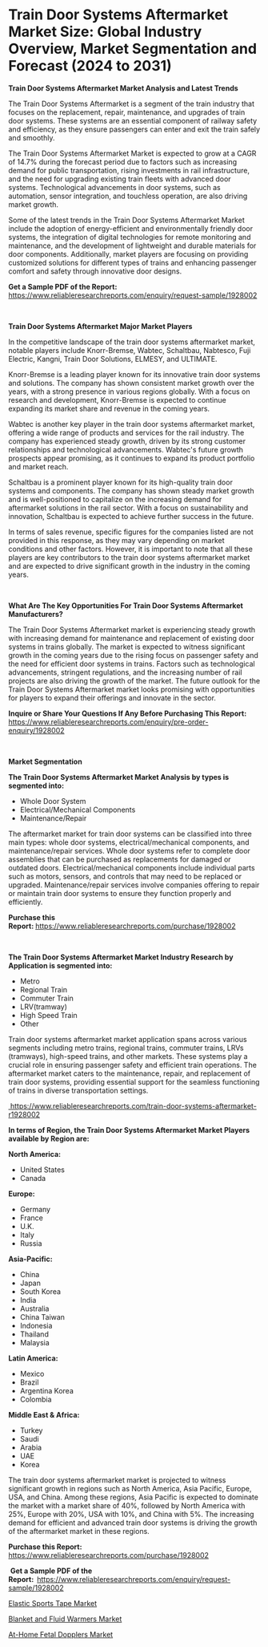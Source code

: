 <p><h1>Train Door Systems Aftermarket Market Size: Global Industry Overview, Market Segmentation and Forecast (2024 to 2031)</h1></p><p><strong>Train Door Systems Aftermarket Market Analysis and Latest Trends</strong></p>
<p><p>The Train Door Systems Aftermarket is a segment of the train industry that focuses on the replacement, repair, maintenance, and upgrades of train door systems. These systems are an essential component of railway safety and efficiency, as they ensure passengers can enter and exit the train safely and smoothly.</p><p>The Train Door Systems Aftermarket Market is expected to grow at a CAGR of 14.7% during the forecast period due to factors such as increasing demand for public transportation, rising investments in rail infrastructure, and the need for upgrading existing train fleets with advanced door systems. Technological advancements in door systems, such as automation, sensor integration, and touchless operation, are also driving market growth.</p><p>Some of the latest trends in the Train Door Systems Aftermarket Market include the adoption of energy-efficient and environmentally friendly door systems, the integration of digital technologies for remote monitoring and maintenance, and the development of lightweight and durable materials for door components. Additionally, market players are focusing on providing customized solutions for different types of trains and enhancing passenger comfort and safety through innovative door designs.</p></p>
<p><strong>Get a Sample PDF of the Report:&nbsp;</strong> <a href="https://www.reliableresearchreports.com/enquiry/request-sample/1928002">https://www.reliableresearchreports.com/enquiry/request-sample/1928002</a></p>
<p>&nbsp;</p>
<p><strong>Train Door Systems Aftermarket Major Market Players</strong></p>
<p><p>In the competitive landscape of the train door systems aftermarket market, notable players include Knorr-Bremse, Wabtec, Schaltbau, Nabtesco, Fuji Electric, Kangni, Train Door Solutions, ELMESY, and ULTIMATE. </p><p>Knorr-Bremse is a leading player known for its innovative train door systems and solutions. The company has shown consistent market growth over the years, with a strong presence in various regions globally. With a focus on research and development, Knorr-Bremse is expected to continue expanding its market share and revenue in the coming years.</p><p>Wabtec is another key player in the train door systems aftermarket market, offering a wide range of products and services for the rail industry. The company has experienced steady growth, driven by its strong customer relationships and technological advancements. Wabtec's future growth prospects appear promising, as it continues to expand its product portfolio and market reach.</p><p>Schaltbau is a prominent player known for its high-quality train door systems and components. The company has shown steady market growth and is well-positioned to capitalize on the increasing demand for aftermarket solutions in the rail sector. With a focus on sustainability and innovation, Schaltbau is expected to achieve further success in the future.</p><p>In terms of sales revenue, specific figures for the companies listed are not provided in this response, as they may vary depending on market conditions and other factors. However, it is important to note that all these players are key contributors to the train door systems aftermarket market and are expected to drive significant growth in the industry in the coming years.</p></p>
<p>&nbsp;</p>
<p><strong>What Are The Key Opportunities For Train Door Systems Aftermarket Manufacturers?</strong></p>
<p><p>The Train Door Systems Aftermarket market is experiencing steady growth with increasing demand for maintenance and replacement of existing door systems in trains globally. The market is expected to witness significant growth in the coming years due to the rising focus on passenger safety and the need for efficient door systems in trains. Factors such as technological advancements, stringent regulations, and the increasing number of rail projects are also driving the growth of the market. The future outlook for the Train Door Systems Aftermarket market looks promising with opportunities for players to expand their offerings and innovate in the sector.</p></p>
<p><strong>Inquire or Share Your Questions If Any Before Purchasing This Report:</strong> <a href="https://www.reliableresearchreports.com/enquiry/pre-order-enquiry/1928002">https://www.reliableresearchreports.com/enquiry/pre-order-enquiry/1928002</a></p>
<p>&nbsp;</p>
<p><strong>Market Segmentation</strong></p>
<p><strong>The Train Door Systems Aftermarket Market Analysis by types is segmented into:</strong></p>
<p><ul><li>Whole Door System</li><li>Electrical/Mechanical Components</li><li>Maintenance/Repair</li></ul></p>
<p><p>The aftermarket market for train door systems can be classified into three main types: whole door systems, electrical/mechanical components, and maintenance/repair services. Whole door systems refer to complete door assemblies that can be purchased as replacements for damaged or outdated doors. Electrical/mechanical components include individual parts such as motors, sensors, and controls that may need to be replaced or upgraded. Maintenance/repair services involve companies offering to repair or maintain train door systems to ensure they function properly and efficiently.</p></p>
<p><strong>Purchase this Report:&nbsp;</strong><a href="https://www.reliableresearchreports.com/purchase/1928002">https://www.reliableresearchreports.com/purchase/1928002</a></p>
<p>&nbsp;</p>
<p><strong>The Train Door Systems Aftermarket Market Industry Research by Application is segmented into:</strong></p>
<p><ul><li>Metro</li><li>Regional Train</li><li>Commuter Train</li><li>LRV(tramway)</li><li>High Speed Train</li><li>Other</li></ul></p>
<p><p>Train door systems aftermarket market application spans across various segments including metro trains, regional trains, commuter trains, LRVs (tramways), high-speed trains, and other markets. These systems play a crucial role in ensuring passenger safety and efficient train operations. The aftermarket market caters to the maintenance, repair, and replacement of train door systems, providing essential support for the seamless functioning of trains in diverse transportation settings.</p></p>
<p><a href="https://www.reliableresearchreports.com/train-door-systems-aftermarket-r1928002">&nbsp;https://www.reliableresearchreports.com/train-door-systems-aftermarket-r1928002</a></p>
<p><strong>In terms of Region, the Train Door Systems Aftermarket Market Players available by Region are:</strong></p>
<p>
    <p> <strong> North America: </strong>
        <ul>
            <li>United States</li>
            <li>Canada</li>
        </ul>
        </p> 
    <p> <strong> Europe: </strong>
        <ul>
            <li>Germany</li>
            <li>France</li>
            <li>U.K.</li>
            <li>Italy</li>
            <li>Russia</li>
        </ul>
        </p> 
    <p> <strong> Asia-Pacific: </strong>
        <ul>
            <li>China</li>
            <li>Japan</li>
            <li>South Korea</li>
            <li>India</li>
            <li>Australia</li>
            <li>China Taiwan</li>
            <li>Indonesia</li>
            <li>Thailand</li>
            <li>Malaysia</li>
        </ul>
        </p> 
    <p> <strong> Latin America: </strong>
        <ul>
            <li>Mexico</li>
            <li>Brazil</li>
            <li>Argentina Korea</li>
            <li>Colombia</li>
        </ul>
        </p> 
    <p> <strong> Middle East & Africa: </strong>
        <ul>
            <li>Turkey</li>
            <li>Saudi</li>
            <li>Arabia</li>
            <li>UAE</li>
            <li>Korea</li>
        </ul>
    </p>
    </p>
<p><p>The train door systems aftermarket market is projected to witness significant growth in regions such as North America, Asia Pacific, Europe, USA, and China. Among these regions, Asia Pacific is expected to dominate the market with a market share of 40%, followed by North America with 25%, Europe with 20%, USA with 10%, and China with 5%. The increasing demand for efficient and advanced train door systems is driving the growth of the aftermarket market in these regions.</p></p>
<p><strong>Purchase this Report: </strong><a href="https://www.reliableresearchreports.com/purchase/1928002">https://www.reliableresearchreports.com/purchase/1928002</a></p>
<p>&nbsp;<strong>Get a Sample PDF of the Report:&nbsp;&nbsp;</strong><a href="https://www.reliableresearchreports.com/enquiry/request-sample/1928002">https://www.reliableresearchreports.com/enquiry/request-sample/1928002</a></p>
<p><strong></strong></p>
<p><p><a href="https://github.com/fkhcgcyl33/Market-Research-Report-List-1/blob/main/elastic-sports-tape-market.md">Elastic Sports Tape Market</a></p><p><a href="https://github.com/haleemasakdiya1/Market-Research-Report-List-1/blob/main/blanket-and-fluid-warmers-market.md">Blanket and Fluid Warmers Market</a></p><p><a href="https://github.com/yazulaeha/Market-Research-Report-List-1/blob/main/at-home-fetal-dopplers-market.md">At-Home Fetal Dopplers Market</a></p></p>
